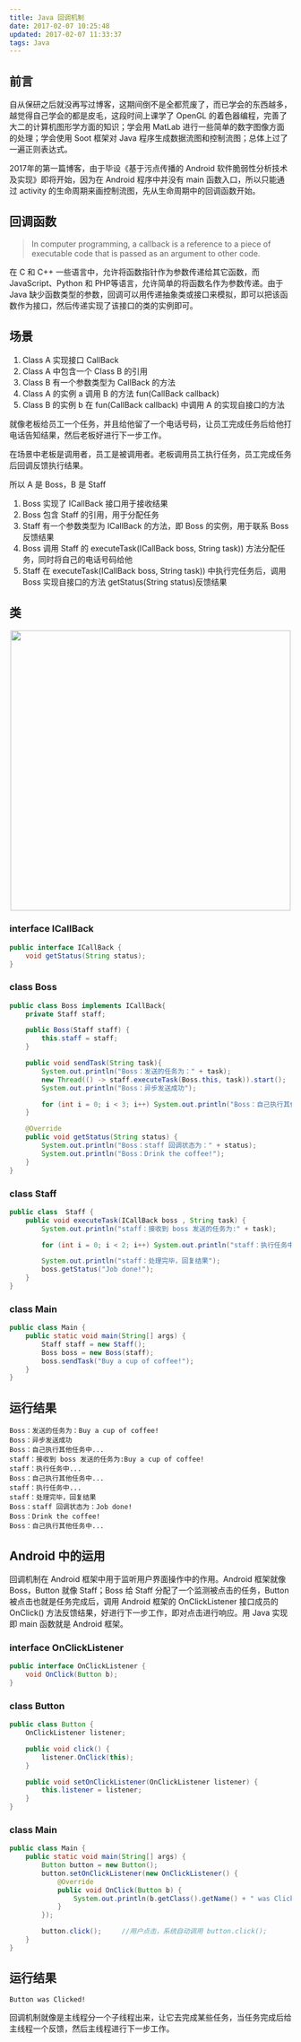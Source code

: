 ```yaml
---
title: Java 回调机制
date: 2017-02-07 10:25:48
updated: 2017-02-07 11:33:37
tags: Java
---
```


## 前言

自从保研之后就没再写过博客，这期间倒不是全都荒废了，而已学会的东西越多，越觉得自己学会的都是皮毛，这段时间上课学了 OpenGL 的着色器编程，完善了大二的计算机图形学方面的知识；学会用 MatLab 进行一些简单的数字图像方面的处理；学会使用 Soot 框架对 Java 程序生成数据流图和控制流图；总体上过了一遍正则表达式。

<!-- more -->

2017年的第一篇博客，由于毕设《基于污点传播的 Android 软件脆弱性分析技术及实现》即将开始，因为在 Android 程序中并没有 main 函数入口，所以只能通过 activity 的生命周期来画控制流图，先从生命周期中的回调函数开始。

## 回调函数

> In computer programming, a callback is a reference to a piece of executable code that is passed as an argument to other code.

在 C 和 C++ 一些语言中，允许将函数指针作为参数传递给其它函数，而 JavaScript、Python 和 PHP等语言，允许简单的将函数名作为参数传递。由于 Java 缺少函数类型的参数，回调可以用传递抽象类或接口来模拟，即可以把该函数作为接口，然后传递实现了该接口的类的实例即可。

## 场景

1. Class A 实现接口 CallBack
2. Class A 中包含一个 Class B 的引用
3. Class B 有一个参数类型为 CallBack 的方法
4. Class A 的实例 a 调用 B 的方法 fun(CallBack callback)
5. Class B 的实例 b 在 fun(CallBack callback) 中调用 A 的实现自接口的方法

就像老板给员工一个任务，并且给他留了一个电话号码，让员工完成任务后给他打电话告知结果，然后老板好进行下一步工作。

在场景中老板是调用者，员工是被调用者。老板调用员工执行任务，员工完成任务后回调反馈执行结果。

所以 A 是 Boss，B 是 Staff

1. Boss 实现了 ICallBack 接口用于接收结果
2. Boss 包含 Staff 的引用，用于分配任务
3. Staff 有一个参数类型为 ICallBack 的方法，即 Boss 的实例，用于联系 Boss 反馈结果
4. Boss 调用 Staff 的 executeTask(ICallBack boss, String task)) 方法分配任务，同时将自己的电话号码给他
5. Staff 在 executeTask(ICallBack boss, String task)) 中执行完任务后，调用 Boss 实现自接口的方法 getStatus(String status)反馈结果


## 类

<center><img src="https://s1.ax2x.com/2018/03/14/LUpMy.png" width="500" /></center>

### interface ICallBack

``` java
public interface ICallBack {
    void getStatus(String status);
}
```

### class Boss

``` java
public class Boss implements ICallBack{
    private Staff staff;

    public Boss(Staff staff) {
        this.staff = staff;
    }

    public void sendTask(String task){
        System.out.println("Boss：发送的任务为：" + task);
        new Thread(() -> staff.executeTask(Boss.this, task)).start();
        System.out.println("Boss：异步发送成功");

        for (int i = 0; i < 3; i++) System.out.println("Boss：自己执行其他任务中...");
    }

    @Override
    public void getStatus(String status) {
        System.out.println("Boss：staff 回调状态为：" + status);
        System.out.println("Boss：Drink the coffee!");
    }
}
```

### class Staff

``` java
public class  Staff {
    public void executeTask(ICallBack boss , String task) {
        System.out.println("staff：接收到 boss 发送的任务为:" + task);

        for (int i = 0; i < 2; i++) System.out.println("staff：执行任务中...");

        System.out.println("staff：处理完毕，回复结果");
        boss.getStatus("Job done!");
    }
}

```

### class Main

``` java
public class Main {
    public static void main(String[] args) {
        Staff staff = new Staff();
        Boss boss = new Boss(staff);
        boss.sendTask("Buy a cup of coffee!");
    }
}
```

## 运行结果

```
Boss：发送的任务为：Buy a cup of coffee!
Boss：异步发送成功
Boss：自己执行其他任务中...
staff：接收到 boss 发送的任务为:Buy a cup of coffee!
staff：执行任务中...
Boss：自己执行其他任务中...
staff：执行任务中...
staff：处理完毕，回复结果
Boss：staff 回调状态为：Job done!
Boss：Drink the coffee!
Boss：自己执行其他任务中...
```

## Android 中的运用

回调机制在 Android 框架中用于监听用户界面操作中的作用。Android 框架就像 Boss，Button 就像 Staff；Boss 给 Staff 分配了一个监测被点击的任务，Button 被点击也就是任务完成后，调用 Android 框架的 OnClickListener 接口成员的 OnClick() 方法反馈结果，好进行下一步工作，即对点击进行响应。用 Java 实现即 main 函数就是 Android 框架。

### interface OnClickListener

``` java
public interface OnClickListener {
    void OnClick(Button b);
}
```

### class Button

``` java
public class Button {
    OnClickListener listener;

    public void click() {
        listener.OnClick(this);
    }

    public void setOnClickListener(OnClickListener listener) {
        this.listener = listener;
    }
}
```

### class Main

``` java
public class Main {
    public static void main(String[] args) {
        Button button = new Button();
        button.setOnClickListener(new OnClickListener() {
            @Override
            public void OnClick(Button b) {
                System.out.println(b.getClass().getName() + " was Clicked!");
            }
        });

        button.click();		//用户点击，系统自动调用 button.click();
    }
}
```

## 运行结果

```
Button was Clicked!
```

回调机制就像是主线程分一个子线程出来，让它去完成某些任务，当任务完成后给主线程一个反馈，然后主线程进行下一步工作。